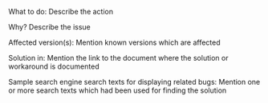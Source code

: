 What to do:
  Describe the action

Why?
  Describe the issue

Affected version(s):
  Mention known versions which are affected

Solution in:
  Mention the link to the document where the solution or workaround is documented

Sample search engine search texts for displaying related bugs:
  Mention one or more search texts which had been used for finding the solution
